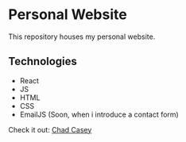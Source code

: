 # Personal Website

This repository houses my personal website.

## Technologies
- React
- JS
- HTML
- CSS
- EmailJS (Soon, when i introduce a contact form)

Check it out:
[Chad Casey](https://chadmcasey.com)
